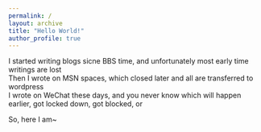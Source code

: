 ```yaml
---
permalink: /
layout: archive
title: "Hello World!"
author_profile: true
---
```


I started writing blogs sicne BBS time, and unfortunately most early time writings are lost  
Then I wrote on MSN spaces, which closed later and all are transferred to wordpress  
I wrote on WeChat these days, and you never know which will happen earlier, got locked down, got blocked, or  

So, here I am~ 

